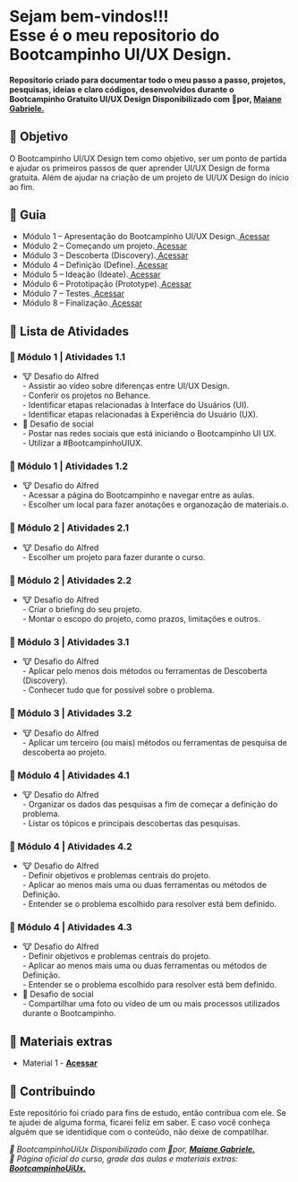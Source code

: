 
<h1> 
Sejam bem-vindos!!! <br>
Esse é o meu repositorio do Bootcampinho UI/UX Design.
</h1>


<h4> 
Repositorio criado para documentar todo o meu passo a passo, projetos, pesquisas, ideias e claro códigos, desenvolvidos durante o Bootcampinho Gratuito UI/UX Design Disponibilizado com 💛por, <a href="//maiane.com.br/sobre-mim/"> <strong>  Maiane Gabriele. </strong></a>
</h4>

<h2> 🎯 Objetivo </h2>
O Bootcampinho UI/UX Design tem como objetivo, ser um ponto de partida e ajudar os primeiros passos de quer aprender UI/UX Design de forma gratuita.
Além de ajudar na criação de um projeto de UI/UX Design do início ao fim.

<h2 dir="auto"> 🚦 Guia </h2>
<ul dir="auto">
  <li>Módulo 1 – Apresentação do Bootcampinho UI/UX Design.<a href="https:// "> Acessar </a></li>
  <li>Módulo 2 – Começando um projeto.<a href="https:// "> Acessar </a></li>
  <li>Módulo 3 – Descoberta (Discovery).<a href="https:// "> Acessar </a></li>
  <li>Módulo 4 – Definição (Define).<a href="https:// "> Acessar </a></li>
  <li>Módulo 5 – Ideação (Ideate).<a href="https:// "> Acessar </a></li>
  <li>Módulo 6 – Prototipação (Prototype).<a href="https:// "> Acessar </a></li>
  <li>Módulo 7 – Testes.<a href="https:// "> Acessar </a></li>
  <li>Módulo 8 – Finalização.<a href="https:// "> Acessar </a></li>
</ul>

<h2 dir="auto"> 📝 Lista de Atividades </h2>
<h3 dir="auto"> 🔶 Módulo 1 | Atividades 1.1 </h3>
<ul dir="auto">
  <li>🐮  Desafio do Alfred </li>
  - Assistir ao vídeo sobre diferenças entre UI/UX Design.<br>
  - Conferir os projetos no Behance.<br>
  - Identificar etapas relacionadas à Interface do Usuários (UI).<br>
  - Identificar etapas relacionadas à Experiência do Usuário (UX).<br>
  <li>📱 Desafio de social </li>
  - Postar nas redes sociais que está iniciando o Bootcampinho UI UX.<br>
  - Utilizar a #BootcampinhoUIUX.<br> 
</ul>
<h3 dir="auto"> 🔶 Módulo 1 | Atividades 1.2 </h3>
<ul dir="auto">
  <li>🐮  Desafio do Alfred </li>
  - Acessar a página do Bootcampinho e navegar entre as aulas.<br>
  - Escolher um local para fazer anotações e organozação de materiais.o.<br>
</ul>
<h3 dir="auto"> 🔶 Módulo 2 | Atividades 2.1 </h3>
<ul dir="auto">
  <li>🐮  Desafio do Alfred </li>
  - Escolher um projeto para fazer durante o curso.<br>
</ul>
<h3 dir="auto"> 🔶 Módulo 2 | Atividades 2.2 </h3>
<ul dir="auto">
  <li>🐮  Desafio do Alfred </li>
  - Criar o briefing do seu projeto.<br>
  - Montar o escopo do projeto, como prazos, limitações e outros.<br>
</ul>
<h3 dir="auto"> 🔶 Módulo 3 | Atividades 3.1 </h3>
<ul dir="auto">
  <li>🐮  Desafio do Alfred </li>
  - Aplicar pelo menos dois métodos ou ferramentas de Descoberta (Discovery).<br>
  - Conhecer tudo que for possível sobre o problema.<br>
</ul>
<h3 dir="auto"> 🔶 Módulo 3 | Atividades 3.2 </h3>
<ul dir="auto">
  <li>🐮  Desafio do Alfred </li>
  - Aplicar um terceiro (ou mais) métodos ou ferramentas de pesquisa de descoberta ao projeto.<br>
</ul>
<h3 dir="auto"> 🔶 Módulo 4 | Atividades 4.1 </h3>
<ul dir="auto">
  <li>🐮  Desafio do Alfred </li>
  - Organizar os dados das pesquisas a fim de começar a definição do problema.<br>
  - Listar os tópicos e principais descobertas das pesquisas.<br>
</ul>
<h3 dir="auto"> 🔶 Módulo 4 | Atividades 4.2 </h3>
<ul dir="auto">
  <li>🐮  Desafio do Alfred </li>
  - Definir objetivos e problemas centrais do projeto.<br>
  - Aplicar ao menos mais uma ou duas ferramentas ou métodos de Definição.<br>
  - Entender se o problema escolhido para resolver está bem definido.<br>
</ul>
<h3 dir="auto"> 🔶 Módulo 4 | Atividades 4.3 </h3>
<ul dir="auto">
  <li>🐮  Desafio do Alfred </li>
  - Definir objetivos e problemas centrais do projeto.<br>
  - Aplicar ao menos mais uma ou duas ferramentas ou métodos de Definição.<br>
  - Entender se o problema escolhido para resolver está bem definido.<br>
   <li>📱 Desafio de social </li>
  - Compartilhar uma foto ou vídeo de um ou mais processos utilizados durante o Bootcampinho.<br> 
</ul>


  
  
<h2 dir="auto"> 🔗 Materiais extras </h2>
<ul dir="auto">
  <li> Material 1 - <a href="https://"> <strong>  Acessar </strong></a> </li>
</ul>



<h2 dir="auto"> 🤝 Contribuindo </h2>
<p dir="auto">Este repositório foi criado para fins de estudo, então contribua com ele. Se te ajudei de alguma forma, ficarei feliz em
saber. E caso você conheça alguém que se identidique com o conteúdo, não deixe de compatilhar.</p>


<p dir="auto">
<em>
  🔶 BootcampinhoUiUx Disponibilizado com 💛por, 
  <a href="//maiane.com.br/sobre-mim/"> <strong>  Maiane Gabriele. </strong></a>
</em>
<br>
<em>
  🔶 Página oficial do curso, grade das aulas e materiais extras: 
  <a href="//lnkd.in/d2Eke74Y"> <strong>  BootcampinhoUiUx.  </strong></a>
</em>
</p>


